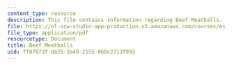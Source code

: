 ```yaml
---
content_type: resource
description: This file contains information regarding Beef Meatballs.
file: https://ol-ocw-studio-app-production.s3.amazonaws.com/courses/es-287-kitchen-chemistry-spring-2009/ff07873fda253a492155060c2713f993_MITES_287S09_read14.pdf
file_type: application/pdf
resourcetype: Document
title: Beef Meatballs
uid: ff07873f-da25-3a49-2155-060c2713f993
---
```

